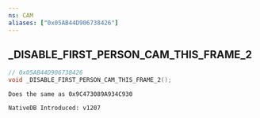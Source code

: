 ```yaml
---
ns: CAM
aliases: ["0x05AB44D906738426"]
---
```

## _DISABLE_FIRST_PERSON_CAM_THIS_FRAME_2

```c
// 0x05AB44D906738426
void _DISABLE_FIRST_PERSON_CAM_THIS_FRAME_2();
```

```
Does the same as 0x9C473089A934C930

NativeDB Introduced: v1207
```

